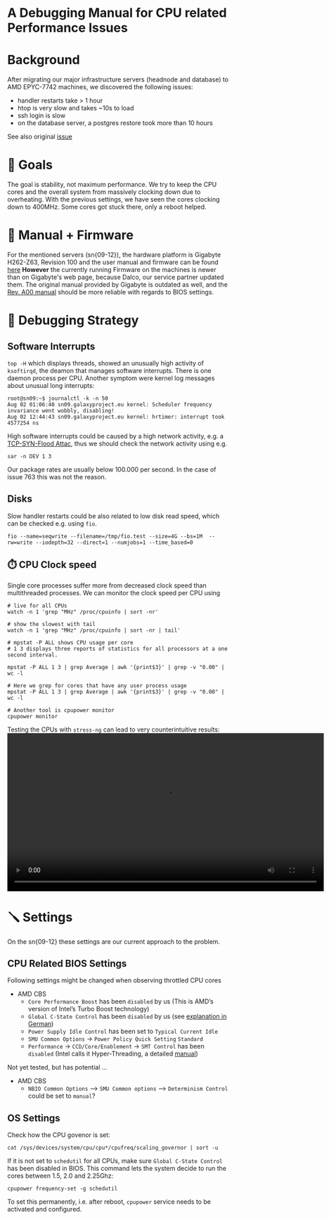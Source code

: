 # A Debugging Manual for CPU related Performance Issues

# Background
After migrating our major infrastructure servers (headnode and database) to AMD EPYC-7742 machines, we discovered the following issues:
- handler restarts take > 1 hour
- htop is very slow and takes ~10s to load
- ssh login is slow
- on the database server, a postgres restore took more than 10 hours

See also original [issue](https://github.com/usegalaxy-eu/issues/issues/763)
# 🎯 Goals
The goal is stability, not maximum performance. We try to keep the CPU cores and the overall system from massively clocking down due to overheating. With the previous settings, we have seen the cores clocking down to 400MHz. Some cores got stuck there, only a reboot helped.
# 📖 Manual + Firmware
For the mentioned servers (sn{09-12}), the hardware platform is Gigabyte H262-Z63, Revision 100 and
the user manual and firmware can be found [here](https://www.gigabyte.com/Enterprise/High-Density-Server/H262-Z63-rev-100)
**However** the currently running Firmware on the machines is newer than on Gigabyte's web page, because Dalco, our service partner
updated them.
The original manual provided by Gigabyte is outdated as well, and the [Rev. A00 manual](https://www.gigabyte.com/Enterprise/High-Density-Server/H262-Z63-rev-A00#Support-Manual) should be more reliable with regards to BIOS settings.
# 🔎 Debugging Strategy
## Software Interrupts
`top -H` which displays threads, showed an unusually high activity of `ksoftirqd`, the deamon that manages software interrupts. There is one daemon process per CPU.
Another symptom were kernel log messages about unusual long interrupts:
~~~
root@sn09:~$ journalctl -k -n 50
Aug 02 01:06:40 sn09.galaxyproject.eu kernel: Scheduler frequency invariance went wobbly, disabling!
Aug 02 12:44:43 sn09.galaxyproject.eu kernel: hrtimer: interrupt took 4577254 ns
~~~

High software interrupts could be caused by a high network activity, e.g. a [TCP-SYN-Flood Attac](https://www.baeldung.com/linux/ksoftirqd-processes-high-cpu), thus we should check the network activity using e.g.
~~~
sar -n DEV 1 3
~~~
Our package rates are usually below 100.000 per second.
In the case of issue 763 this was not the reason.

## Disks
Slow handler restarts could be also related to low disk read speed, which can be checked e.g. using `fio`.
~~~
fio --name=seqwrite --filename=/tmp/fio.test --size=4G --bs=1M  --rw=write --iodepth=32 --direct=1 --numjobs=1 --time_based=0
~~~

## ⏱️ CPU Clock speed
Single core processes suffer more from decreased clock speed than multithreaded processes. We can monitor the clock speed per CPU using
~~~
# live for all CPUs
watch -n 1 'grep "MHz" /proc/cpuinfo | sort -nr'

# show the slowest with tail
watch -n 1 'grep "MHz" /proc/cpuinfo | sort -nr | tail'

# mpstat -P ALL shows CPU usage per core
# 1 3 displays three reports of statistics for all processors at a one second interval.

mpstat -P ALL 1 3 | grep Average | awk '{print$3}' | grep -v "0.00" | wc -l

# Here we grep for cores that have any user process usage
mpstat -P ALL 1 3 | grep Average | awk '{print$3}' | grep -v "0.00" | wc -l

# Another tool is cpupower monitor
cpupower monitor
~~~

Testing the CPUs with `stress-ng` can lead to very counterintuitive results:
<video width=720 controls>
  <source src="images/stress-ng.mp4" type="video/mp4">
</video>

# 🪛 Settings
On the sn{09-12} these settings are our current approach to the problem.
## CPU Related BIOS Settings
Following settings might be changed when observing throttled CPU cores
* AMD CBS
  * `Core Performance Boost` has been `disabled` by us (This is AMD’s version of Intel’s Turbo Boost technology)
  * `Global C-State Control`  has been `disabled` by us (see [explanation in German](https://www.technikaffe.de/anleitung-32-c_states_p_states_s_states__energieverwaltung_erklaert/))
  * `Power Supply Idle Control` has been set to `Typical Current Idle`
  * `SMU Common Options` → `Power Policy Quick Setting` `Standard`
  * `Performance` → `CCD/Core/Enablement` → `SMT Control` has been `disabled` (Intel calls it Hyper-Threading, a detailed [manual](http://wiki.hpcmate.com/index.php/BIOS/SMT_Control))

Not yet tested, but has potential ...
* AMD CBS
  * `NBIO Common Options` --> `SMU Common options` --> `Determinism Control`  could be set to `manual`?
## OS Settings
Check how the CPU govenor is set:
~~~
cat /sys/devices/system/cpu/cpu*/cpufreq/scaling_governor | sort -u
~~~
If it is not set to `schedutil` for all CPUs, make sure `Global C-State Control` has been disabled in BIOS.
This command lets the system decide to run the cores between 1.5, 2.0 and 2.25Ghz:
~~~
cpupower frequency-set -g schedutil
~~~
To set this permanently, i.e. after reboot, `cpupower` service needs to be activated and configured.
